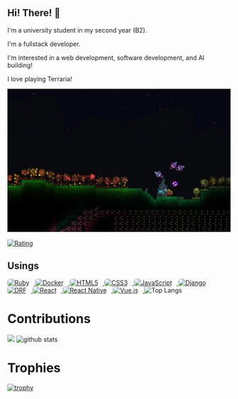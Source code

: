 ## Hi! There! 👋

I'm a university student in my second year (B2).

I'm a fullstack developer.

I'm interested in a web development, software development, and AI building!

I love playing Terraria!

![Terraria Image](images/terraria.png)

[![Rating](https://badgen.org/img/atcoder/hasitaka/rating/algorithm?style=plastic)](https://atcoder.jp/users/hasitaka?contestType=algo)

<h2>Usings</h2>

<a href="https://www.ruby-lang.org/">
  <img src="https://cdn.jsdelivr.net/npm/simple-icons@v5/icons/ruby.svg" alt="Ruby" height="50" style="margin-right: 10px; background-color: white; border-radius: 5px;">
</a>
<a href="https://www.docker.com/">
  <img src="https://cdn.jsdelivr.net/npm/simple-icons@v5/icons/docker.svg" alt="Docker" height="50" style="margin-right: 10px; background-color: white; border-radius: 5px;">
</a>
<a href="https://developer.mozilla.org/en-US/docs/Web/Guide/HTML">
  <img src="https://cdn.jsdelivr.net/npm/simple-icons@v5/icons/html5.svg" alt="HTML5" height="50" style="margin-right: 10px; background-color: white; border-radius: 5px;">
</a>
<a href="https://developer.mozilla.org/en-US/docs/Web/CSS">
  <img src="https://cdn.jsdelivr.net/npm/simple-icons@v5/icons/css3.svg" alt="CSS3" height="50" style="margin-right: 10px; background-color: white; border-radius: 5px;">
</a>
<a href="https://developer.mozilla.org/en-US/docs/Web/JavaScript">
  <img src="https://cdn.jsdelivr.net/npm/simple-icons@v5/icons/javascript.svg" alt="JavaScript" height="50" style="margin-right: 10px; background-color: white; border-radius: 5px;">
</a>
<a href="https://www.djangoproject.com/">
  <img src="https://cdn.jsdelivr.net/npm/simple-icons@v5/icons/django.svg" alt="Django" height="50" style="margin-right: 10px; background-color: white; border-radius: 5px;">
</a>
<a href="https://www.django-rest-framework.org/">
  <img src="https://cdn.jsdelivr.net/npm/simple-icons@v5/icons/django.svg" alt="DRF" height="50" style="margin-right: 10px; background-color: white; border-radius: 5px;">
</a>
<a href="https://reactjs.org/">
  <img src="https://cdn.jsdelivr.net/npm/simple-icons@v5/icons/react.svg" alt="React" height="50" style="margin-right: 10px; background-color: white; border-radius: 5px;">
</a>
<a href="https://reactnative.dev/">
  <img src="https://cdn.jsdelivr.net/npm/simple-icons@v5/icons/react.svg" alt="React Native" height="50" style="margin-right: 10px; background-color: white; border-radius: 5px;">
</a>
<a href="https://vuejs.org/">
  <img src="https://cdn.jsdelivr.net/npm/simple-icons@v5/icons/vuedotjs.svg" alt="Vue.js" height="50" style="margin-right: 10px; background-color: white; border-radius: 5px;">
</a>

<img alt="Top Langs" height="150px" src="https://github-readme-stats.vercel.app/api/top-langs/?username=taku072002T&layout=compact&count_private=true&show_icons=true&theme=tokyonight" />

# Contributions


![](https://github-profile-summary-cards.vercel.app/api/cards/profile-details?username=taku072002T&theme=2077)
<img alt="github stats" height="150px" src="https://github-readme-stats.vercel.app/api?username=taku072002T&count_private=true&show_icons=true&show_icons=true&theme=tokyonight" />

# Trophies


[![trophy](https://github-profile-trophy.vercel.app/?username=taku072002T&theme=onedark)](https://github-profile-trophy.vercel.app/?username=ryo-ma&theme=tokyonight)
